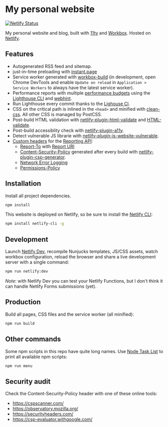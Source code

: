# My personal website

[![Netlify Status](https://api.netlify.com/api/v1/badges/0842fe55-a9cb-484a-82d0-6a5c08b62d62/deploy-status)](https://app.netlify.com/sites/epic-benz-a3f006/deploys)

My personal website and blog, built with [11ty](https://www.11ty.dev/) and [Workbox](https://github.com/googlechrome/workbox). Hosted on [Netlify](https://www.netlify.com/).

## Features

- Autogenerated RSS feed and sitemap.
- just-in-time preloading with [instant.page](https://instant.page/)
- Service worker generated with [workbox-build](https://developers.google.com/web/tools/workbox/modules/workbox-build) (in development, open Chrome DevTools and enable `Update on reload` in `Application > Service Workers` to always have the latest service worker).
- Performance reports with multiple [performance budgets](https://www.afasterweb.com/2020/01/28/performance-budgets-with-lighthouse/) using the [Lighthouse CLI](https://github.com/GoogleChrome/lighthouse#using-the-node-cli) and [webhint](https://github.com/webhintio/hint).
- Run Lighthouse every commit thanks to the [Lighouse CI](https://github.com/GoogleChrome/lighthouse-ci).
- CSS on the critical path is inlined in the `<head>` and minified with [clean-css](https://www.11ty.dev/docs/quicktips/inline-css/). All other CSS is managed by PostCSS.
- Post-build HTML validation with [netlify-plugin-html-validate](https://github.com/oliverroick/netlify-plugin-html-validate) and [HTML-validate](https://html-validate.org/usage/index.html).
- Post-build accessiblity check with [netlify-plugin-a11y](https://github.com/netlify-labs/netlify-plugin-a11y).
- Detect vulnerable JS librarie with [netlify-plugin-is-website-vulnerable](https://github.com/erezrokah/netlify-plugin-is-website-vulnerable).
- [Custom headers](https://docs.netlify.com/routing/headers/#custom-headers) for the [Reporting API](https://developer.mozilla.org/en-US/docs/Web/API/Reporting_API):
  - [Report-To](https://developers.google.com/web/updates/2018/09/reportingapi#header) with [Report URI](https://report-uri.com/)
  - [Content-Security-Policy](https://developer.mozilla.org/en-US/docs/Web/HTTP/CSP) generated after every build with [netlify-plugin-csp-generator](https://github.com/MarcelloTheArcane/netlify-plugin-csp-generator).
  - [Network Error Logging](https://developer.cdn.mozilla.net/en-US/docs/Web/HTTP/Headers/NEL)
  - [Permissions-Policy](https://scotthelme.co.uk/goodbye-feature-policy-and-hello-permissions-policy/)

## Installation

Install all project dependencies.

```sh
npm install
```

This website is deployed on Netlify, so be sure to install the [Netlify CLI](https://cli.netlify.com/):

```sh
npm install netlify-cli -g
```

## Development

Launch [Netlify Dev](https://docs.netlify.com/cli/get-started/#netlify-dev), recompile Nunjucks templates, JS/CSS assets, watch workbox configuration, reload the browser and share a live development server with a single command:

```sh
npm run netlify:dev
```

*Note*: with Netlify Dev you can test your Netlify Functions, but I don't think it can handle Netlify Forms submissions (yet).

## Production

Build all pages, CSS files and the service worker (all minified):

```sh
npm run build
```

## Other commands

Some npm scripts in this repo have quite long names. Use [Node Task List](https://github.com/ruyadorno/ntl) to print all available npm scripts:

```sh
npm run menu
```

## Security audit

Check the Content-Security-Policy header with one of these online tools:

- https://cspscanner.com/
- https://observatory.mozilla.org/
- https://securityheaders.com/
- https://csp-evaluator.withgoogle.com/
